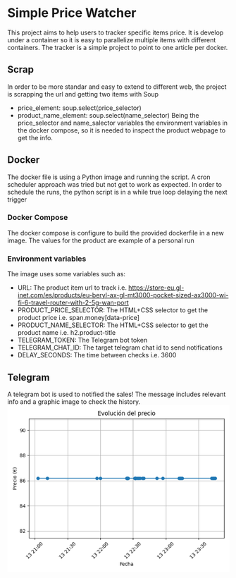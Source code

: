 # Simple Price Watcher 
This project aims to help users to tracker specific items price. It is develop under a container so it is easy to parallelize multiple items with different containers. The tracker is a simple project to point to one article per docker.

## Scrap
In order to be more standar and easy to extend to different web, the project is scrapping the url and getting two items with Soup
- price_element: soup.select(price_selector)
- product_name_element: soup.select(name_selector)
Being the price_selector and name_salector variables the environment variables in the docker compose, so it is needed to inspect the product webpage to get the info. 

## Docker
The docker file is using a Python image and running the script. A cron scheduler approach was tried but not get to work as expected. In order to schedule the runs, the python script is in a while true loop delaying the next trigger

### Docker Compose
The docker compose is configure to build the provided dockerfile in a new image.
The values for the product are example of a personal run

### Environment variables
The image uses some variables such as:
- URL: The product item url to track i.e. https://store-eu.gl-inet.com/es/products/eu-beryl-ax-gl-mt3000-pocket-sized-ax3000-wi-fi-6-travel-router-with-2-5g-wan-port
- PRODUCT_PRICE_SELECTOR: The HTML+CSS selector to get the product price i.e. span.money[data-price]
- PRODUCT_NAME_SELECTOR: The HTML+CSS selector to get the product name i.e. h2.product-title
- TELEGRAM_TOKEN: The Telegram bot token
- TELEGRAM_CHAT_ID: The target telegram chat id to send notifications
- DELAY_SECONDS: The time between checks i.e. 3600

## Telegram
A telegram bot is used to notified the sales! The message includes relevant info and a graphic image to check the history.
![Price history graphic example](assets/price_history.png)
